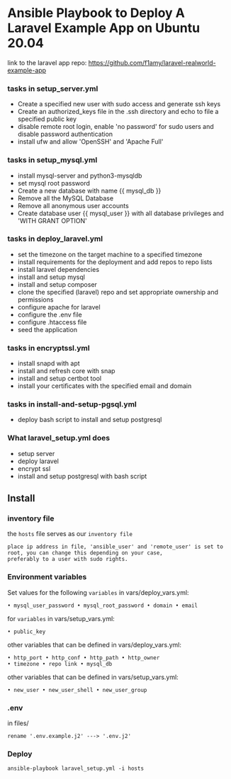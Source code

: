# Ansible Playbook to Deploy A Laravel Example App on Ubuntu 20.04
link to the laravel app repo: https://github.com/f1amy/laravel-realworld-example-app

### tasks in setup_server.yml
- Create a specified new user with sudo access and generate ssh keys
- Create an authorized_keys file in the .ssh directory and echo to file a specified public key
- disable remote root login, enable 'no password' for sudo users and disable password authentication
- install ufw and allow 'OpenSSH' and 'Apache Full'

### tasks in setup_mysql.yml
- install mysql-server and python3-mysqldb
- set mysql root password
- Create a new database with name {{ mysql_db }}
- Remove all the MySQL Database
- Remove all anonymous user accounts
- Create database user {{ mysql_user }} with all database privileges and 'WITH GRANT OPTION'

### tasks in deploy_laravel.yml 
- set the timezone on the target machine to a specified timezone
- install requirements for the deployment and add repos to repo lists
- install laravel dependencies
- install and setup mysql
- install and setup composer
- clone the specified (laravel) repo and set appropriate ownership and permissions
- configure apache for laravel
- configure the .env file
- configure .htaccess file
- seed the application

### tasks in encryptssl.yml 
- install snapd with apt
- install and refresh core with snap
- install and setup certbot tool
- install your certificates with the specified email and domain

### tasks in install-and-setup-pgsql.yml
- deploy bash script to install and setup postgresql

### What laravel_setup.yml does
- setup server
- deploy laravel
- encrypt ssl
- install and setup postgresql with bash script

## Install
### inventory file
the `hosts` file serves as our `inventory file` 
```
place ip address in file, 'ansible_user' and 'remote_user' is set to root, you can change this depending on your case,
preferably to a user with sudo rights.
```

### Environment variables
Set values for the following `variables` in vars/deploy_vars.yml:
```
• mysql_user_password • mysql_root_password • domain • email
```
for `variables` in vars/setup_vars.yml:
```
• public_key
```
other variables that can be defined in vars/deploy_vars.yml:
```
• http_port • http_conf • http_path • http_owner
• timezone • repo link • mysql_db
```
other variables that can be defined in vars/setup_vars.yml:
```
• new_user • new_user_shell • new_user_group
```

### .env
in files/
```
rename '.env.example.j2' ---> '.env.j2'
```
### Deploy
```
ansible-playbook laravel_setup.yml -i hosts
```

